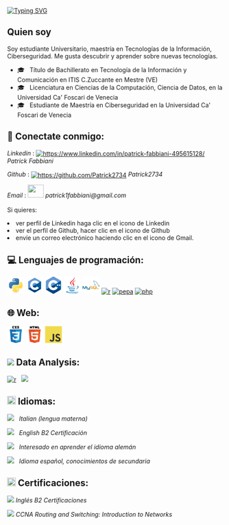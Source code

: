 <a href="https://git.io/typing-svg"><img src="https://readme-typing-svg.demolab.com?font=Fira+Code&pause=1000&random=false&width=435&lines=Hola%2C+yo+soy+Patrick" alt="Typing SVG" /></a>

## Quien soy

Soy estudiante Universitario, maestría en Tecnologías de la Información, Ciberseguridad. Me gusta descubrir y aprender sobre nuevas tecnologías.
 
<ul dir="auto">
  <li>🎓 &nbsp; Título de Bachillerato en Tecnología de la Información y Comunicación en ITIS C.Zuccante en Mestre (VE)<br></li> 
  <li>🎓 &nbsp; Licenciatura en Ciencias de la Computación, Ciencia de Datos, en la Universidad Ca' Foscari de Venecia<br></li> 
  <li>🎓 &nbsp; Estudiante de Maestría en Ciberseguridad en la Universidad Ca' Foscari de Venecia<br></li>
</ul>

## 💬 Conectate conmigo:

<p align="left" dir="auto"><i> Linkedin </i>: 
<a href="https://www.linkedin.com/in/patrick-fabbiani-495615128/" rel="nofollow"><img align="center" src="http://www.stefanoursi.com/wp-content/uploads/2021/04/linked-in-2668688_1280-1024x638.png" alt="https://www.linkedin.com/in/patrick-fabbiani-495615128/" height="30" width="40" style="max-width: 100%;" l2mqtqxnf=""></a>
<i> Patrick Fabbiani </i>
</p>
<p><i> Github </i>: 
<a href="https://github.com/Patrick2734/"><img align="center" src="https://raw.githubusercontent.com/simple-icons/simple-icons/f1f814e7e8dfedc8b2c0ca727f58a6d35d3a7a89/icons/github.svg" alt="https://github.com/Patrick2734" height="30" width="40" style="max-width: 100%;"></a>
<i> Patrick2734 </i>
</p>
<p><i> Email </i>:  
<a href="https://mail.google.com/mail/?view=cm&fs=1&to=patrick1fabbiani@gmail.com"><img src="https://logowik.com/content/uploads/images/gmail-new-icon5198.jpg" height="30" width="37" style="max-width: 100%;"></a>
<i>patrick1fabbiani@gmail.com</i> </br></br>
Si quieres:
   <li> ver perfil de Linkedin haga clic en el icono de Linkedin </li>
   <li> ver el perfil de Github, hacer clic en el icono de Github </li>
   <li> envíe un correo electrónico haciendo clic en el icono de Gmail. </li>
</p>

## 💻 Lenguajes de programación:

<p align="left" dir="auto"> 
  <a href="https://www.python.org" rel="nofollow"><img src="https://raw.githubusercontent.com/devicons/devicon/master/icons/python/python-original.svg" alt="python" width="40" height="40" style="max-width: 100%;"></a>
 <a href="https://www.w3schools.com/c/" rel="nofollow"><img src="https://raw.githubusercontent.com/github/explore/f3e22f0dca2be955676bc70d6214b95b13354ee8/topics/c/c.png" alt="c" width="40" height="40" style="max-width: 100%;"></a>
  <a href="https://www.w3schools.com/cpp/" rel="nofollow"><img src="https://raw.githubusercontent.com/devicons/devicon/master/icons/cplusplus/cplusplus-original.svg" alt="cplusplus" width="40" height="40" style="max-width: 100%;"></a> 
  <a href="https://www.java.com" rel="nofollow"><img src="https://raw.githubusercontent.com/devicons/devicon/master/icons/java/java-original.svg" alt="java" width="40" height="40" style="max-width: 100%;"></a> 
  <a href="https://www.mysql.com/" rel="nofollow"><img src="https://raw.githubusercontent.com/devicons/devicon/master/icons/mysql/mysql-original-wordmark.svg" alt="mysql" width="40" height="40" style="max-width: 100%;"></a> 
  <a href="https://www.r-project.org/" rel="nofollow"><img src="https://www.r-project.org/Rlogo.png" alt="r" width="40" height="40" style="max-width: 100%;"></a> 
  <a href="https://www.dcs.ed.ac.uk/pepa/" rel="nofollow"><img src="https://www.dcs.ed.ac.uk/pepa/images/PEPAluna.jpg" alt="pepa" width="40" height="40" style="max-width: 100%;"></a>
  <a href="https://www.w3schools.com/php/" rel="nofollow"><img src="https://www.php.net/images/logos/new-php-logo.svg" alt="php" width="70" style="max-width: 100%;"></a>
</p>

## 🌐 Web:

<p align="left" dir="auto"> 
<a href="https://www.w3schools.com/css/" rel="nofollow"><img src="https://raw.githubusercontent.com/devicons/devicon/master/icons/css3/css3-original-wordmark.svg" alt="css3" width="40" height="40" style="max-width: 100%;"></a>
  <a href="https://www.w3.org/html/" rel="nofollow"><img src="https://raw.githubusercontent.com/devicons/devicon/master/icons/html5/html5-original-wordmark.svg" alt="html5" width="40" height="40" style="max-width: 100%;"></a> 
  <a href="https://developer.mozilla.org/en-US/docs/Web/JavaScript" rel="nofollow"><img src="https://raw.githubusercontent.com/devicons/devicon/master/icons/javascript/javascript-original.svg" alt="javascript" width="40" height="40" style="max-width: 100%;"></a>   
</p>

## <img src="https://media.istockphoto.com/id/1249867007/vector/analytics-analysis-statistics-searching-gray-icon.jpg?s=612x612&w=0&k=20&c=Yt4RBnpog9OU1uPu9LVONX69bxsdS_HjeHNP6CnFRYs=" width="30"> Data Analysis:

<p align="left" dir="auto"> 
  <a href="https://www.r-project.org/" rel="nofollow"><img src="https://www.r-project.org/Rlogo.png" alt="r" width="40" height="40" style="max-width: 100%;"></a> &nbsp 
  <a href="https://github.com/lisa-analyzer" rel="nofollow"><img src="https://raw.githubusercontent.com/lisa-analyzer/lisa/master/logo.png" width="80" style="max-width: 100%;"></a>
</p>

## <img src="https://i.pinimg.com/564x/04/f7/41/04f7415d53e2cf9139edaf03d00a7596.jpg" width="20" height="20"> Idiomas:

<p><img src="https://raw.githubusercontent.com/joielechong/iso-country-flags-svg-collection/9ebbd577b9a70fbfd9a1931be80c66e0d2f31a9d/svg/country-4x3/it.svg" height="26"></img><i> &nbsp Italian (lengua materna) </i></p>
<p><img src="https://raw.githubusercontent.com/joielechong/iso-country-flags-svg-collection/9ebbd577b9a70fbfd9a1931be80c66e0d2f31a9d/svg/country-4x3/gb.svg" height="26"></img><i> &nbsp English B2 Certificación </i></p>
<p><img src="https://raw.githubusercontent.com/joielechong/iso-country-flags-svg-collection/9ebbd577b9a70fbfd9a1931be80c66e0d2f31a9d/svg/country-4x3/de.svg" height="26"></img><i> &nbsp Interesado en aprender el idioma alemán </i></p>
<p><img src="https://raw.githubusercontent.com/joielechong/iso-country-flags-svg-collection/9ebbd577b9a70fbfd9a1931be80c66e0d2f31a9d/svg/country-4x3/es.svg" height="26"></img><i> &nbsp Idioma español, conocimientos de secundaria </i></p>

## <img src="https://cdn-icons-png.flaticon.com/512/1547/1547295.png" width="20" height="20"> Certificaciones:

<p><img src="https://www.unive.it/pag/fileadmin/user_upload/centri/CLA/img/OpenBadge_EnglishB2.png" height="85"></img><i><i> Inglés B2 Certificaciones </i></p>
<p><img src="https://abchorizon.com/wp-content/uploads/2022/06/8-Benefits-of-CCNA-Certification-for-Aspiring-Network-Engineers.png" height="55"></img><i> CCNA Routing and Switching: Introduction to Networks </i></p>
